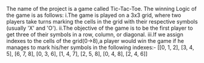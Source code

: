 The name of the project is a game called Tic-Tac-Toe.
The winning Logic of the game is as follows:
i.The game is played on a 3x3 grid, where two players take turns marking the cells in the grid with their respective symbols (usually 'X' and 'O').
ii.The objective of the game is to be the first player to get three of their symbols in a row, column, or diagonal.
iii.If we assign indexes to the cells of the grid(0->8),a player would win the game if he manages to mark his/her symbols in the following indexes:-
[[0, 1, 2], [3, 4, 5], [6, 7, 8],
        [0, 3, 6], [1, 4, 7], [2, 5, 8],
        [0, 4, 8], [2, 4, 6]]
